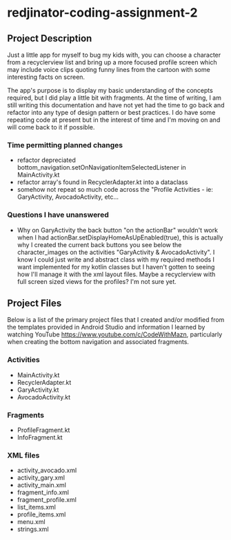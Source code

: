 # redjinator-coding-assignment-2


## Project Description
Just a little app for myself to bug my kids with, you can choose a character from a recyclerview list and bring up a more focused profile screen which may include voice clips quoting funny lines from the cartoon with some interesting facts on screen.

The app's purpose is to display my basic understanding of the concepts required, but I did play a little bit with fragments. At the time of writing, I am still writing this documentation and have not yet had the time to go back and refactor into any type of design pattern or best practices. I do have some repeating code at present but in the interest of time and I'm moving on and will come back to it if possible.

### Time permitting planned changes
- refactor depreciated bottom_navigation.setOnNavigationItemSelectedListener in MainActivity.kt
- refactor array's found in RecyclerAdapter.kt into a dataclass
- somehow not repeat so much code across the "Profile Activities - ie: GaryActivity, AvocadoActivity, etc...

### Questions I have unanswered
- Why on GaryActivity the back button "on the actionBar" wouldn't work when I had actionBar.setDisplayHomeAsUpEnabled(true), this is actually why I created the current back buttons you see below the character_images on the activities "GaryActivity & AvocadoActivity". I know I could just write and abstract class with my required methods I want implemented for my kotlin classes but I haven't gotten to seeing how I'll manage it with the xml layout files. Maybe a recyclerview with full screen sized views for the profiles? I'm not sure yet.


## Project Files
Below is a list of the primary project files that I created and/or modified from the templates provided in Android Studio and information I learned by watching YouTube https://www.youtube.com/c/CodeWithMazn, particularly when creating the bottom navigation and associated fragments.

### Activities
- MainActivity.kt
- RecyclerAdapter.kt
- GaryActivity.kt
- AvocadoActivity.kt

### Fragments
- ProfileFragment.kt
- InfoFragment.kt

### XML files
- activity_avocado.xml
- activity_gary.xml
- activity_main.xml
- fragment_info.xml
- fragment_profile.xml
- list_items.xml
- profile_items.xml
- menu.xml
- strings.xml

